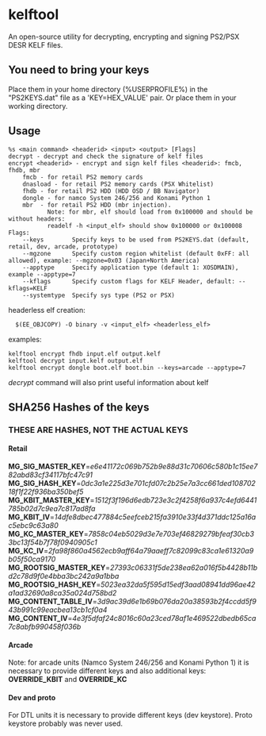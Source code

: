 # kelftool

An open-source utility for decrypting, encrypting and signing PS2/PSX DESR KELF files.

## You need to bring your keys

Place them in your home directory (%USERPROFILE%) in the "PS2KEYS.dat" file as a 'KEY=HEX_VALUE' pair. Or place them in your working directory.

## Usage

    %s <main command> <headerid> <input> <output> [Flags]
	decrypt - decrypt and check the signature of kelf files
	encrypt <headerid> - encrypt and sign kelf files <headerid>: fmcb, fhdb, mbr
		fmcb - for retail PS2 memory cards
		dnasload - for retail PS2 memory cards (PSX Whitelist)
		fhdb - for retail PS2 HDD (HDD OSD / BB Navigator)
		dongle - for namco System 246/256 and Konami Python 1
		mbr  - for retail PS2 HDD (mbr injection).
		       Note: for mbr, elf should load from 0x100000 and should be without headers:
		       readelf -h <input_elf> should show 0x100000 or 0x100008
	Flags:
		--keys        Specify keys to be used from PS2KEYS.dat (default, retail, dev, arcade, prototype)
		--mgzone      Specify custom region whitelist (default 0xFF: all allowed), example: --mgzone=0x03 (Japan+North America)
		--apptype     Specify application type (default 1: XOSDMAIN), example --apptype=7
		--kflags      Specify custom flags for KELF Header, default: --kflags=KELF
		--systemtype  Specify sys type (PS2 or PSX)


headerless elf creation:

      $(EE_OBJCOPY) -O binary -v <input_elf> <headerless_elf>
examples:

	kelftool encrypt fhdb input.elf output.kelf
    kelftool decrypt input.kelf output.elf
	kelftool encrypt dongle boot.elf boot.bin --keys=arcade --apptype=7

*decrypt* command will also print useful information about kelf

## SHA256 Hashes of the keys

### THESE ARE HASHES, NOT THE ACTUAL KEYS

#### Retail

**MG_SIG_MASTER_KEY**=*e6e41172c069b752b9e88d31c70606c580b1c15ee782abd83cf34117bfc47c91*
**MG_SIG_HASH_KEY**=*0dc3a1e225d3e701cfd07c2b25e7a3cc661ded10870218f1f22f936ba350bef5*
**MG_KBIT_MASTER_KEY**=*1512f3f196d6edb723e3c2f4258f6a937c4efd6441785b02d7c9ea7c817ad8fa*
**MG_KBIT_IV**=*14dfe8dbec477884c5eefceb215fa3910e33f4d371ddc125a16ac5ebc9c63a80*
**MG_KC_MASTER_KEY**=*7858c04eb5029d3e7e703ef46829279bfeaf30cb33bc13f54b7f78f0940905c1*
**MG_KC_IV**=*2fa98f860a4562ecb9aff64a79aaeff7c82099c83ca1e61320a9b05f50ca9170*
**MG_ROOTSIG_MASTER_KEY**=*27393c06331f5de238ea62a016f5b4428b11bd2c78d9f0e4bba3bc242a9a1bba*
**MG_ROOTSIG_HASH_KEY**=*5023ea32da5f595d15edf3aad08941dd96ae42a1ad32690a8ca35a024d758bd2*
**MG_CONTENT_TABLE_IV**=*3d9ac39d6e1b69b076da20a38593b2f4ccdd5f943b991c99eacbea13cb1cf0a4*
**MG_CONTENT_IV**=*4e3f5dfaf24c8016c60a23ced78af1e469522dbedb65ca7c8abfb990458f036b*

#### Arcade

Note: for arcade units (Namco System 246/256 and Konami Python 1) it is necessary to provide different keys and also additional keys: **OVERRIDE_KBIT** and **OVERRIDE_KC**

#### Dev and proto

For DTL units it is necessary to provide different keys (dev keystore). Proto keystore probably was never used.
